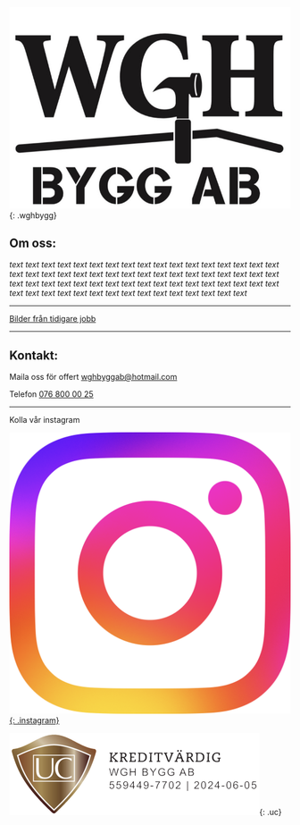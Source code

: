![WGHbygg](/wghbygg.jpg){: .wghbygg}

## Om oss:

 _text text text text text text text text text text text text text text text text text text text text text text text text text text text text text text text text text text text text text text text text text text text text text text text text text text text text text text text text text text text text text text text text text text_

* * *

[Bilder från tidigare jobb](./bilder.md)

* * *

## Kontakt:

Maila oss för offert [wghbyggab@hotmail.com](mailto:wghbyggab@hotmail.com)

Telefon [076 800 00 25](tel:+46768000025)

* * *

Kolla vår instagram

[![instagram](ig_logo.png){: .instagram}](https://www.instagram.com/oscarweingartshofer/)

![UC](/UC.png){: .uc}
